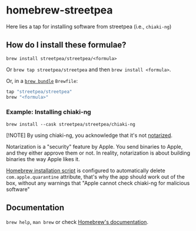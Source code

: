 # homebrew-streetpea

Here lies a tap for installing software from streetpea (i.e., `chiaki-ng`)

## How do I install these formulae?

`brew install streetpea/streetpea/<formula>`

Or `brew tap streetpea/streetpea` and then `brew install <formula>`.

Or, in a [`brew bundle`](https://github.com/Homebrew/homebrew-bundle) `Brewfile`:

```ruby
tap "streetpea/streetpea"
brew "<formula>"
```

### Example: Installing chiaki-ng

```
brew install --cask streetpea/streetpea/chiaki-ng
```

[!NOTE]
By using chiaki-ng, you acknowledge that it's not [notarized](https://developer.apple.com/documentation/security/notarizing_macos_software_before_distribution).

Notarization is a "security" feature by Apple.
You send binaries to Apple, and they either approve them or not.
In reality, notarization is about building binaries the way Apple likes it.

[Homebrew installation script](https://github.com/streetpea/homebrew-streetpea/blob/main/Casks/chiaki-ng.rb) is configured to
automatically delete `com.apple.quarantine` attribute, that's why the app should work out of the box, without any warnings that
"Apple cannot check chiaki-ng for malicious software"

## Documentation

`brew help`, `man brew` or check [Homebrew's documentation](https://docs.brew.sh).
